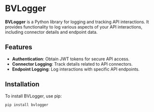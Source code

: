 # BVLogger

**BVLogger** is a Python library for logging and tracking API interactions. It provides functionality to log various aspects of your API interactions, including connector details and endpoint data.

## Features

- **Authentication**: Obtain JWT tokens for secure API access.
- **Connector Logging**: Track details related to API connectors.
- **Endpoint Logging**: Log interactions with specific API endpoints.

## Installation

To install BVLogger, use pip:

```bash
pip install bvlogger
